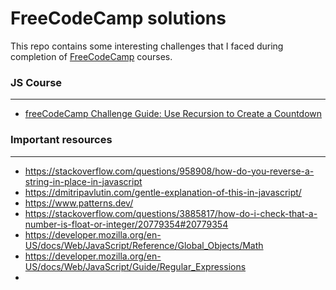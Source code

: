 # FreeCodeCamp solutions
This repo contains some interesting challenges that I faced during completion of [FreeCodeCamp](https://www.freecodecamp.org/) courses.

### JS Course
---
- [freeCodeCamp Challenge Guide: Use Recursion to Create a Countdown](https://forum.freecodecamp.org/t/freecodecamp-challenge-guide-use-recursion-to-create-a-countdown/305925)


### Important resources
---
- https://stackoverflow.com/questions/958908/how-do-you-reverse-a-string-in-place-in-javascript
- https://dmitripavlutin.com/gentle-explanation-of-this-in-javascript/
- https://www.patterns.dev/
- https://stackoverflow.com/questions/3885817/how-do-i-check-that-a-number-is-float-or-integer/20779354#20779354
- https://developer.mozilla.org/en-US/docs/Web/JavaScript/Reference/Global_Objects/Math
- https://developer.mozilla.org/en-US/docs/Web/JavaScript/Guide/Regular_Expressions
- 


